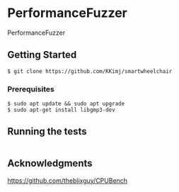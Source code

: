 # PerformanceFuzzer
PerformanceFuzzer

## Getting Started
```
$ git clone https://github.com/KKimj/smartwheelchair
```

### Prerequisites
```
$ sudo apt update && sudo apt upgrade
$ sudo apt-get install libgmp3-dev
```

## Running the tests
```
```

## Acknowledgments
https://github.com/theblixguy/CPUBench
